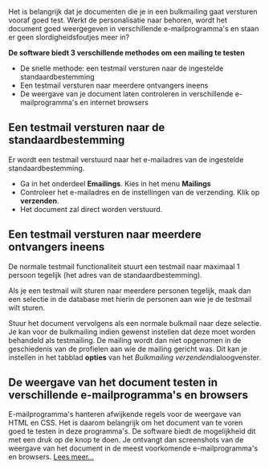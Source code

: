 Het is belangrijk dat je documenten die je in een bulkmailing gaat
versturen vooraf goed test. Werkt de personalisatie naar behoren, wordt
het document goed weergegeven in verschillende e-mailprogramma's en
staan er geen slordigheidsfoutjes meer in?

**De software biedt 3 verschillende methodes om een mailing te testen**

-   De snelle methode: een testmail versturen naar de ingestelde
    standaardbestemming
-   Een testmail versturen naar meerdere ontvangers ineens
-   De weergave van je document laten controleren in verschillende
    e-mailprogramma's en internet browsers

Een testmail versturen naar de standaardbestemming
--------------------------------------------------

Er wordt een testmail verstuurd naar het e-mailadres van de ingestelde
standaardbestemming.

-   Ga in het onderdeel **Emailings**. Kies in het menu **Mailings**
-   Controleer het e-mailadres en de instellingen van de verzending.
    Klik op **verzenden**.
-   Het document zal direct worden verstuurd.

Een testmail versturen naar meerdere ontvangers ineens
------------------------------------------------------

De normale testmail functionaliteit stuurt een testmail naar maximaal 1
persoon tegelijk (het adres van de standaardbestemming).

Als je een testmail wilt sturen naar meerdere personen tegelijk, maak
dan een selectie in de database met hierin de personen aan wie je de
testmail wilt sturen.

Stuur het document vervolgens als een normale bulkmail naar deze
selectie. Je kan voor de bulkmailing indien gewenst instellen dat deze
moet worden behandeld als testmailing. De mailing wordt dan niet
opgenomen in de geschiedenis van de profielen aan wie de mailing gericht
was. Dit kan je instellen in het tabblad **opties** van het *Bulkmailing
verzenden*dialoogvenster.

De weergave van het document testen in verschillende e-mailprogramma's en browsers
----------------------------------------------------------------------------------

E-mailprogramma's hanteren afwijkende regels voor de weergave van HTML
en CSS. Het is daarom belangrijk om het document van te voren goed te
testen in deze programma's. De software biedt de mogelijkheid dit met
een druk op de knop te doen. Je ontvangt dan screenshots van de weergave
van het document in de meest voorkomende e-mailprogramma's en browsers.
[Lees
meer...](./weergave-e-maildocument-testen-met-de-litmus-email-preview.md)
